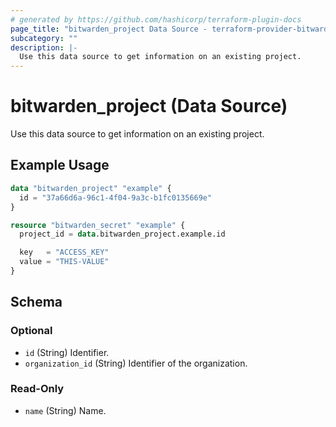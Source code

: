 ```yaml
---
# generated by https://github.com/hashicorp/terraform-plugin-docs
page_title: "bitwarden_project Data Source - terraform-provider-bitwarden"
subcategory: ""
description: |-
  Use this data source to get information on an existing project.
---
```


# bitwarden_project (Data Source)

Use this data source to get information on an existing project.

## Example Usage

```terraform
data "bitwarden_project" "example" {
  id = "37a66d6a-96c1-4f04-9a3c-b1fc0135669e"
}

resource "bitwarden_secret" "example" {
  project_id = data.bitwarden_project.example.id

  key   = "ACCESS_KEY"
  value = "THIS-VALUE"
}
```

<!-- schema generated by tfplugindocs -->
## Schema

### Optional

- `id` (String) Identifier.
- `organization_id` (String) Identifier of the organization.

### Read-Only

- `name` (String) Name.

